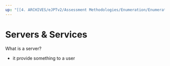 ```yaml
---
up: "[[4. ARCHIVES/eJPTv2/Assessment Methodologies/Enumeration/Enumeration|Enumeration]]"
---
```


# Servers & Services

What is a server?

- it provide something to a user
